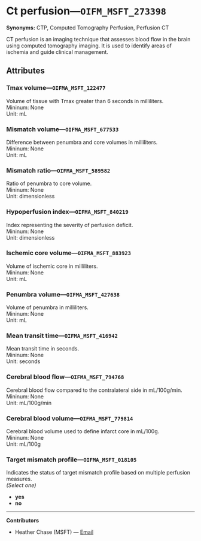 # Ct perfusion—`OIFM_MSFT_273398`

**Synonyms:** CTP, Computed Tomography Perfusion, Perfusion CT

CT perfusion is an imaging technique that assesses blood flow in the brain using computed tomography imaging. It is used to identify areas of ischemia and guide clinical management.

## Attributes

### Tmax volume—`OIFMA_MSFT_122477`

Volume of tissue with Tmax greater than 6 seconds in milliliters.  
Mininum: None  
Unit: mL

### Mismatch volume—`OIFMA_MSFT_677533`

Difference between penumbra and core volumes in milliliters.  
Mininum: None  
Unit: mL

### Mismatch ratio—`OIFMA_MSFT_589582`

Ratio of penumbra to core volume.  
Mininum: None  
Unit: dimensionless

### Hypoperfusion index—`OIFMA_MSFT_840219`

Index representing the severity of perfusion deficit.  
Mininum: None  
Unit: dimensionless

### Ischemic core volume—`OIFMA_MSFT_883923`

Volume of ischemic core in milliliters.  
Mininum: None  
Unit: mL

### Penumbra volume—`OIFMA_MSFT_427638`

Volume of penumbra in milliliters.  
Mininum: None  
Unit: mL

### Mean transit time—`OIFMA_MSFT_416942`

Mean transit time in seconds.  
Mininum: None  
Unit: seconds

### Cerebral blood flow—`OIFMA_MSFT_794768`

Cerebral blood flow compared to the contralateral side in mL/100g/min.  
Mininum: None  
Unit: mL/100g/min

### Cerebral blood volume—`OIFMA_MSFT_779814`

Cerebral blood volume used to define infarct core in mL/100g.  
Mininum: None  
Unit: mL/100g

### Target mismatch profile—`OIFMA_MSFT_018105`

Indicates the status of target mismatch profile based on multiple perfusion measures.  
*(Select one)*

- **yes**  
- **no**  

---

**Contributors**

- Heather Chase (MSFT) — [Email](mailto:heatherchase@microsoft.com)